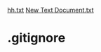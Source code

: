 [hh.txt](https://github.com/SatyajeetShreyakar/.gitignore/files/10306414/hh.txt)
[New Text Document.txt](https://github.com/SatyajeetShreyakar/.gitignore/files/10306430/New.Text.Document.txt)
# .gitignore
